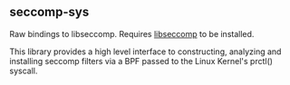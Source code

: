seccomp-sys
-----------

Raw bindings to libseccomp. Requires [libseccomp](https://github.com/seccomp/libseccomp) to be installed.

This library provides a high level interface to constructing, analyzing and installing seccomp filters via a BPF passed to the Linux Kernel's prctl() syscall.


